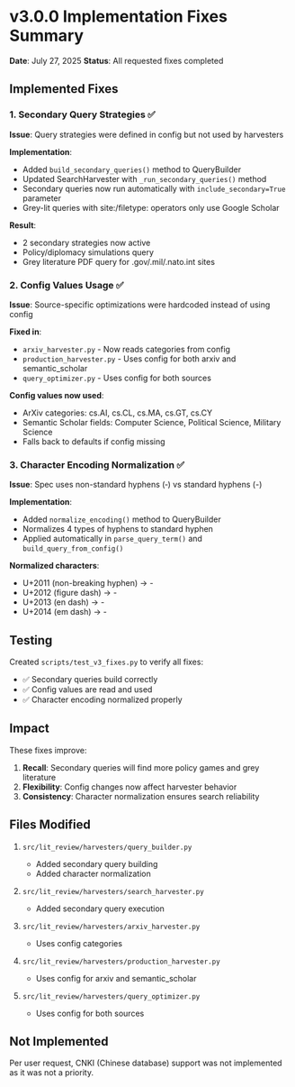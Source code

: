 # v3.0.0 Implementation Fixes Summary

**Date**: July 27, 2025
**Status**: All requested fixes completed

## Implemented Fixes

### 1. Secondary Query Strategies ✅
**Issue**: Query strategies were defined in config but not used by harvesters

**Implementation**:
- Added `build_secondary_queries()` method to QueryBuilder
- Updated SearchHarvester with `_run_secondary_queries()` method
- Secondary queries now run automatically with `include_secondary=True` parameter
- Grey-lit queries with site:/filetype: operators only use Google Scholar

**Result**:
- 2 secondary strategies now active
- Policy/diplomacy simulations query
- Grey literature PDF query for .gov/.mil/.nato.int sites

### 2. Config Values Usage ✅
**Issue**: Source-specific optimizations were hardcoded instead of using config

**Fixed in**:
- `arxiv_harvester.py` - Now reads categories from config
- `production_harvester.py` - Uses config for both arxiv and semantic_scholar
- `query_optimizer.py` - Uses config for both sources

**Config values now used**:
- ArXiv categories: cs.AI, cs.CL, cs.MA, cs.GT, cs.CY
- Semantic Scholar fields: Computer Science, Political Science, Military Science
- Falls back to defaults if config missing

### 3. Character Encoding Normalization ✅
**Issue**: Spec uses non-standard hyphens (‑) vs standard hyphens (-)

**Implementation**:
- Added `normalize_encoding()` method to QueryBuilder
- Normalizes 4 types of hyphens to standard hyphen
- Applied automatically in `parse_query_term()` and `build_query_from_config()`

**Normalized characters**:
- U+2011 (non-breaking hyphen) → -
- U+2012 (figure dash) → -
- U+2013 (en dash) → -
- U+2014 (em dash) → -

## Testing

Created `scripts/test_v3_fixes.py` to verify all fixes:
- ✅ Secondary queries build correctly
- ✅ Config values are read and used
- ✅ Character encoding normalized properly

## Impact

These fixes improve:
1. **Recall**: Secondary queries will find more policy games and grey literature
2. **Flexibility**: Config changes now affect harvester behavior
3. **Consistency**: Character normalization ensures search reliability

## Files Modified

1. `src/lit_review/harvesters/query_builder.py`
   - Added secondary query building
   - Added character normalization

2. `src/lit_review/harvesters/search_harvester.py`
   - Added secondary query execution

3. `src/lit_review/harvesters/arxiv_harvester.py`
   - Uses config categories

4. `src/lit_review/harvesters/production_harvester.py`
   - Uses config for arxiv and semantic_scholar

5. `src/lit_review/harvesters/query_optimizer.py`
   - Uses config for both sources

## Not Implemented

Per user request, CNKI (Chinese database) support was not implemented as it was not a priority.
